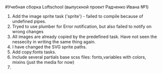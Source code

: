 #Учебная сборка Loftschool (выпускной проект Радченко Ивана №1)

1. Add the image sprite task ('sprite') - failed to compile because of undefined pipes.
2. Tryed to use plumber for Error notification, but also failed to notify on wrong changes
3. All images are already copied by the predefined task. Have not seen the nessecity in writing the same thing again.
4. I have changed the SVG sprite paths.
5. Add copy:fonts tasks.
6. Include several partials base scss files: fonts,variables with colors, mixins (just the media for now)
7.



